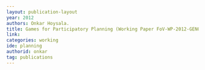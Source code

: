 ```yaml
---
layout: publication-layout
year: 2012
authors: Onkar Hoysala.
title: Games for Participatory Planning (Working Paper FoV-WP-2012-GEN05<span style="margin-left:0.5px;">)</span>(2012<span style="margin-left:0.5px;">)</span>
link:
categories: working
ide: planning
authorid: onkar
tag: publications
---
```

